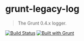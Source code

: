 # grunt-legacy-log
> The Grunt 0.4.x logger.

[![Build Status](https://secure.travis-ci.org/gruntjs/grunt-legacy-log.png?branch=master)](//travis-ci.org/gruntjs/grunt-legacy-log)
[![Built with Grunt](https://cdn.gruntjs.com/builtwith.png)](//gruntjs.com/)

